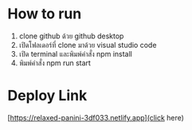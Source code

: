 # How to run
1. clone github ด้วย github desktop
2. เปิดโฟลเดอร์ที่ clone มาด้วย visual studio code
3. เปิด terminal และพิมพ์คำสั่ง npm install
4. พิมพ์คำสั่ง npm run start

# Deploy Link
[https://relaxed-panini-3df033.netlify.app](click here)

